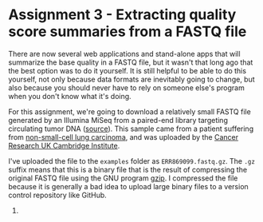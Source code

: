 # Assignment 3 - Extracting quality score summaries from a FASTQ file

There are now several web applications and stand-alone apps that will summarize the base quality in a FASTQ file, but it wasn't that long ago that the best option was to do it yourself.  It is still helpful to be able to do this yourself, not only because data formats are inevitably going to change, but also because you should never have to rely on someone else's program when you don't know what it's doing.  

For this assignment, we're going to download a relatively small FASTQ file generated by an Illumina MiSeq from a paired-end library targeting circulating tumor DNA ([source](https://www.ncbi.nlm.nih.gov/sra/ERX948700[accn])).  This sample came from a patient suffering from [non-small-cell lung carcinoma](https://en.wikipedia.org/wiki/Non-small-cell_lung_carcinoma), and was uploaded by the [Cancer Research UK Cambridge Institute](http://www.cruk.cam.ac.uk/).  

I've uploaded the file to the `examples` folder as `ERR869099.fastq.gz`.  The `.gz` suffix means that this is a binary file that is the result of compressing the original FASTQ file using the GNU program [gzip](https://en.wikipedia.org/wiki/Gzip).  I compressed the file because it is generally a bad idea to upload large binary files to a version control repository like GitHub.  

1. 
